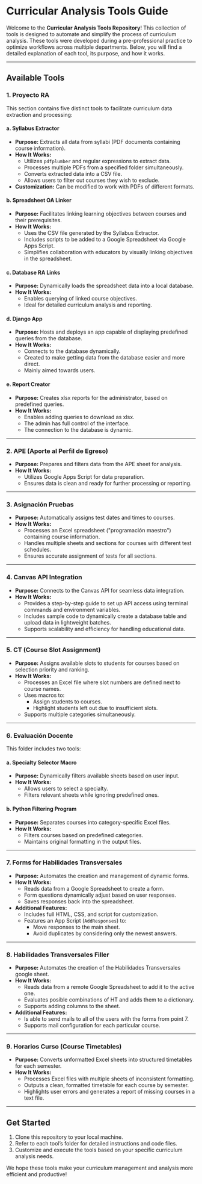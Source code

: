 
# Curricular Analysis Tools Guide

Welcome to the **Curricular Analysis Tools Repository**! This collection of tools is designed to automate and simplify the process of curriculum analysis. These tools were developed during a pre-professional practice to optimize workflows across multiple departments. Below, you will find a detailed explanation of each tool, its purpose, and how it works.

---

## Available Tools

### 1. **Proyecto RA**
This section contains five distinct tools to facilitate curriculum data extraction and processing:

#### a. **Syllabus Extractor**
- **Purpose:** Extracts all data from syllabi (PDF documents containing course information).
- **How It Works:**
  - Utilizes `pdfplumber` and regular expressions to extract data.
  - Processes multiple PDFs from a specified folder simultaneously.
  - Converts extracted data into a CSV file.
  - Allows users to filter out courses they wish to exclude.
- **Customization:** Can be modified to work with PDFs of different formats.

#### b. **Spreadsheet OA Linker**
- **Purpose:** Facilitates linking learning objectives between courses and their prerequisites.
- **How It Works:**
  - Uses the CSV file generated by the Syllabus Extractor.
  - Includes scripts to be added to a Google Spreadsheet via Google Apps Script.
  - Simplifies collaboration with educators by visually linking objectives in the spreadsheet.

#### c. **Database RA Links**
- **Purpose:** Dynamically loads the spreadsheet data into a local database.
- **How It Works:**
  - Enables querying of linked course objectives.
  - Ideal for detailed curriculum analysis and reporting.

#### d. **Django App**
- **Purpose:** Hosts and deploys an app capable of displaying predefined queries from the database.
- **How It Works:**
  - Connects to the database dynamically.
  - Created to make getting data from the database easier and more direct.
  - Mainly aimed towards users.

#### e. **Report Creator**
- **Purpose:** Creates xlsx reports for the administrator, based on predefined queries.
- **How It Works:**
  - Enables adding queries to download as xlsx.
  - The admin has full control of the interface.
  - The connection to the database is dynamic.

---

### 2. **APE (Aporte al Perfil de Egreso)**
- **Purpose:** Prepares and filters data from the APE sheet for analysis.
- **How It Works:**
  - Utilizes Google Apps Script for data preparation.
  - Ensures data is clean and ready for further processing or reporting.

---

### 3. **Asignación Pruebas**
- **Purpose:** Automatically assigns test dates and times to courses.
- **How It Works:**
  - Processes an Excel spreadsheet ("programación maestro") containing course information.
  - Handles multiple sheets and sections for courses with different test schedules.
  - Ensures accurate assignment of tests for all sections.

---

### 4. **Canvas API Integration**
- **Purpose:** Connects to the Canvas API for seamless data integration.
- **How It Works:**
  - Provides a step-by-step guide to set up API access using terminal commands and environment variables.
  - Includes sample code to dynamically create a database table and upload data in lightweight batches.
  - Supports scalability and efficiency for handling educational data.

---

### 5. **CT (Course Slot Assignment)**
- **Purpose:** Assigns available slots to students for courses based on selection priority and ranking.
- **How It Works:**
  - Processes an Excel file where slot numbers are defined next to course names.
  - Uses macros to:
    - Assign students to courses.
    - Highlight students left out due to insufficient slots.
  - Supports multiple categories simultaneously.

---

### 6. **Evaluación Docente**
This folder includes two tools:

#### a. **Specialty Selector Macro**
- **Purpose:** Dynamically filters available sheets based on user input.
- **How It Works:**
  - Allows users to select a specialty.
  - Filters relevant sheets while ignoring predefined ones.

#### b. **Python Filtering Program**
- **Purpose:** Separates courses into category-specific Excel files.
- **How It Works:**
  - Filters courses based on predefined categories.
  - Maintains original formatting in the output files.

---

### 7. **Forms for Habilidades Transversales**
- **Purpose:** Automates the creation and management of dynamic forms.
- **How It Works:**
  - Reads data from a Google Spreadsheet to create a form.
  - Form questions dynamically adjust based on user responses.
  - Saves responses back into the spreadsheet.
- **Additional Features:**
  - Includes full HTML, CSS, and script for customization.
  - Features an App Script (`AddResponses`) to:
    - Move responses to the main sheet.
    - Avoid duplicates by considering only the newest answers.

---

### 8. **Habilidades Transversales Filler**
- **Purpose:** Automates the creation of the Habilidades Transversales google sheet.
- **How It Works:**
  - Reads data from a remote Google Spreadsheet to add it to the active one.
  - Evaluates posible combinations of HT and adds them to a dictionary.
  - Supports adding columns to the sheet.
- **Additional Features:**
  - Is able to send mails to all of the users with the forms from point 7.
  - Supports mail configuration for each particular course.

---

### 9. **Horarios Curso (Course Timetables)**
- **Purpose:** Converts unformatted Excel sheets into structured timetables for each semester.
- **How It Works:**
  - Processes Excel files with multiple sheets of inconsistent formatting.
  - Outputs a clean, formatted timetable for each course by semester.
  - Highlights user errors and generates a report of missing courses in a text file.

---

## Get Started
1. Clone this repository to your local machine.
2. Refer to each tool’s folder for detailed instructions and code files.
3. Customize and execute the tools based on your specific curriculum analysis needs.

We hope these tools make your curriculum management and analysis more efficient and productive!
